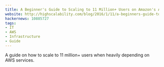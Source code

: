 ```yaml
---
title: A Beginner's Guide to Scaling to 11 Million+ Users on Amazon's AWS
website: http://highscalability.com/blog/2016/1/11/a-beginners-guide-to-scaling-to-11-million-users-on-amazons.html
hackernews: 10885727
tags:
- IT
- AWS
- Infrastructure
- Guide
---
```


A guide on how to scale to 11 million+ users when heavily depending on AWS services.

